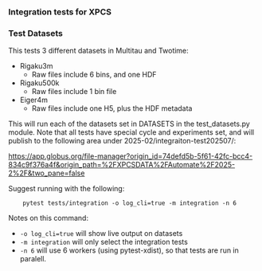 
### Integration tests for XPCS


### Test Datasets

This tests 3 different datasets in Multitau and Twotime:

* Rigaku3m
    * Raw files include 6 bins, and one HDF
* Rigaku500k
    * Raw files include 1 bin file
* Eiger4m
    * Raw files include one H5, plus the HDF metadata

This will run each of the datasets set in DATASETS in the test_datasets.py module. Note that all tests
have special cycle and experiments set, and will publish to the following area under 2025-02/integraiton-test202507/:

https://app.globus.org/file-manager?origin_id=74defd5b-5f61-42fc-bcc4-834c9f376a4f&origin_path=%2FXPCSDATA%2FAutomate%2F2025-2%2F&two_pane=false

Suggest running with the following:

```
    pytest tests/integration -o log_cli=true -m integration -n 6
```

Notes on this command:

* `-o log_cli=true` will show live output on datasets
* `-m integration` will only select the integration tests
* `-n 6` will use 6 workers (using pytest-xdist), so that tests are run in paralell.
